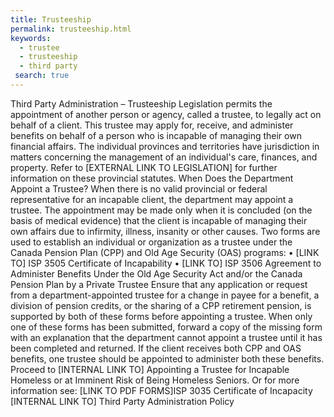 ```yaml
---
title: Trusteeship
permalink: trusteeship.html
keywords: 
  - trustee
  - trusteeship
  - third party
 search: true
---
```

Third Party Administration – Trusteeship <Scenario>
<Purpose>
Legislation permits the appointment of another person or agency, called a trustee, to legally act on behalf of a client. This trustee may apply for, receive, and administer benefits on behalf of a person who is incapable of managing their own financial affairs. The individual provinces and territories have jurisdiction in matters concerning the management of an individual's care, finances, and property. Refer to [EXTERNAL LINK TO LEGISLATION] for further information on these provincial statutes.
<Background>
When Does the Department Appoint a Trustee?
When there is no valid provincial or federal representative for an incapable client, the department may appoint a trustee. The appointment may be made only when it is concluded (on the basis of medical evidence) that the client is incapable of managing their own affairs due to infirmity, illness, insanity or other causes.
Two forms are used to establish an individual or organization as a trustee under the Canada Pension Plan (CPP) and Old Age Security (OAS) programs: 
•	[LINK TO] ISP 3505 Certificate of Incapability 
•	[LINK TO] ISP 3506 Agreement to Administer Benefits Under the Old Age Security Act and/or the Canada Pension Plan by a Private Trustee
Ensure that any application or request from a department-appointed trustee for a change in payee for a benefit, a division of pension credits, or the sharing of a CPP retirement pension, is supported by both of these forms before appointing a trustee. When only one of these forms has been submitted, forward a copy of the missing form with an explanation that the department cannot appoint a trustee until it has been completed and returned. 
If the client receives both CPP and OAS benefits, one trustee should be appointed to administer both these benefits.
<Agent Instructions>
Proceed to [INTERNAL LINK TO] Appointing a Trustee for Incapable Homeless or at Imminent Risk of Being Homeless Seniors<Action>. 
Or for more information see:
[LINK TO PDF FORMS]ISP 3035 Certificate of Incapacity
[INTERNAL LINK TO] Third Party Administration Policy

